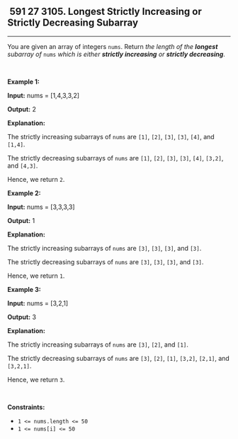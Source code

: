 <h2> 591 27
3105. Longest Strictly Increasing or Strictly Decreasing Subarray</h2><hr><div><p>You are given an array of integers <code>nums</code>. Return <em>the length of the <strong>longest</strong> <span data-keyword="subarray-nonempty">subarray</span> of </em><code>nums</code><em> which is either <strong><span data-keyword="strictly-increasing-array">strictly increasing</span></strong> or <strong><span data-keyword="strictly-decreasing-array">strictly decreasing</span></strong></em>.</p>

<p>&nbsp;</p>
<p><strong class="example">Example 1:</strong></p>

<div class="example-block">
<p><strong>Input:</strong> <span class="example-io">nums = [1,4,3,3,2]</span></p>

<p><strong>Output:</strong> <span class="example-io">2</span></p>

<p><strong>Explanation:</strong></p>

<p>The strictly increasing subarrays of <code>nums</code> are <code>[1]</code>, <code>[2]</code>, <code>[3]</code>, <code>[3]</code>, <code>[4]</code>, and <code>[1,4]</code>.</p>

<p>The strictly decreasing subarrays of <code>nums</code> are <code>[1]</code>, <code>[2]</code>, <code>[3]</code>, <code>[3]</code>, <code>[4]</code>, <code>[3,2]</code>, and <code>[4,3]</code>.</p>

<p>Hence, we return <code>2</code>.</p>
</div>

<p><strong class="example">Example 2:</strong></p>

<div class="example-block">
<p><strong>Input:</strong> <span class="example-io">nums = [3,3,3,3]</span></p>

<p><strong>Output:</strong> <span class="example-io">1</span></p>

<p><strong>Explanation:</strong></p>

<p>The strictly increasing subarrays of <code>nums</code> are <code>[3]</code>, <code>[3]</code>, <code>[3]</code>, and <code>[3]</code>.</p>

<p>The strictly decreasing subarrays of <code>nums</code> are <code>[3]</code>, <code>[3]</code>, <code>[3]</code>, and <code>[3]</code>.</p>

<p>Hence, we return <code>1</code>.</p>
</div>

<p><strong class="example">Example 3:</strong></p>

<div class="example-block">
<p><strong>Input:</strong> <span class="example-io">nums = [3,2,1]</span></p>

<p><strong>Output:</strong> <span class="example-io">3</span></p>

<p><strong>Explanation:</strong></p>

<p>The strictly increasing subarrays of <code>nums</code> are <code>[3]</code>, <code>[2]</code>, and <code>[1]</code>.</p>

<p>The strictly decreasing subarrays of <code>nums</code> are <code>[3]</code>, <code>[2]</code>, <code>[1]</code>, <code>[3,2]</code>, <code>[2,1]</code>, and <code>[3,2,1]</code>.</p>

<p>Hence, we return <code>3</code>.</p>
</div>

<p>&nbsp;</p>
<p><strong>Constraints:</strong></p>

<ul>
	<li><code>1 &lt;= nums.length &lt;= 50</code></li>
	<li><code>1 &lt;= nums[i] &lt;= 50</code></li>
</ul>
</div>